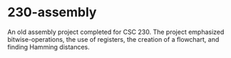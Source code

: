 # 230-assembly
An old assembly project completed for CSC 230. The project emphasized bitwise-operations, the use of registers, the creation of a flowchart, and finding Hamming distances.
